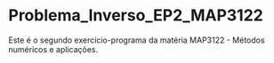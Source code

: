 # Problema_Inverso_EP2_MAP3122
Este é o segundo exercício-programa da matéria MAP3122 - Métodos numéricos e aplicações. 
